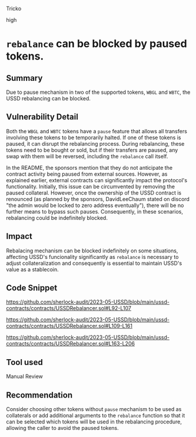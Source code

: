 Tricko

high

# `rebalance` can be blocked by paused tokens.

## Summary
Due to pause mechanism in two of the supported tokens, `WBGL` and `WBTC`, the USSD rebalancing can be blocked.

## Vulnerability Detail
Both the `WBGL` and `WBTC` tokens have a `pause` feature that allows all transfers involving these tokens to be temporarily halted. If one of these tokens is paused, it can disrupt the rebalancing process. During rebalancing, these tokens need to be bought or sold, but if their transfers are paused, any swap with them will be reversed, including the `rebalance` call itself.

In the README, the sponsors mention that they do not anticipate the contract activity being paused from external sources. However, as explained earlier, external contracts can significantly impact the protocol's functionality. Initially, this issue can be circumvented by removing the paused collateral. However, once the ownership of the USSD contract is renounced (as planned by the sponsors, DavidLeeChaum stated on discord "the admin would be locked to zero address eventually"), there will be no further means to bypass such pauses. Consequently, in these scenarios, rebalancing could be indefinitely blocked.

## Impact
Rebalacing mechanism can be blocked indefinitely on some situations, affecting USSD's funcionality significantly as `rebalance` is necessary to adjust collateralization and consequently  is essential to maintain USSD's value as a stablecoin.

## Code Snippet
https://github.com/sherlock-audit/2023-05-USSD/blob/main/ussd-contracts/contracts/USSDRebalancer.sol#L92-L107

https://github.com/sherlock-audit/2023-05-USSD/blob/main/ussd-contracts/contracts/USSDRebalancer.sol#L109-L161

https://github.com/sherlock-audit/2023-05-USSD/blob/main/ussd-contracts/contracts/USSDRebalancer.sol#L163-L206

## Tool used
Manual Review

## Recommendation
Consider choosing other tokens without `pause` mechanism to be used as collaterals or add additional arguments to the `rebalance` function so that it can be selected which tokens will be used in the rebalancing procedure, allowing the caller to avoid the paused tokens.